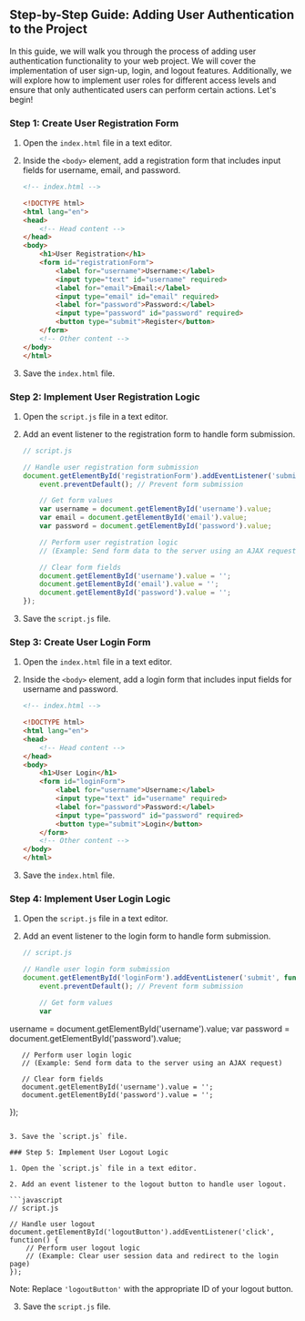 ## Step-by-Step Guide: Adding User Authentication to the Project

In this guide, we will walk you through the process of adding user authentication functionality to your web project. We will cover the implementation of user sign-up, login, and logout features. Additionally, we will explore how to implement user roles for different access levels and ensure that only authenticated users can perform certain actions. Let's begin!

### Step 1: Create User Registration Form

1. Open the `index.html` file in a text editor.

2. Inside the `<body>` element, add a registration form that includes input fields for username, email, and password.

   ```html
   <!-- index.html -->

   <!DOCTYPE html>
   <html lang="en">
   <head>
       <!-- Head content -->
   </head>
   <body>
       <h1>User Registration</h1>
       <form id="registrationForm">
           <label for="username">Username:</label>
           <input type="text" id="username" required>
           <label for="email">Email:</label>
           <input type="email" id="email" required>
           <label for="password">Password:</label>
           <input type="password" id="password" required>
           <button type="submit">Register</button>
       </form>
       <!-- Other content -->
   </body>
   </html>
   ```

3. Save the `index.html` file.

### Step 2: Implement User Registration Logic

1. Open the `script.js` file in a text editor.

2. Add an event listener to the registration form to handle form submission.

   ```javascript
   // script.js

   // Handle user registration form submission
   document.getElementById('registrationForm').addEventListener('submit', function(event) {
       event.preventDefault(); // Prevent form submission

       // Get form values
       var username = document.getElementById('username').value;
       var email = document.getElementById('email').value;
       var password = document.getElementById('password').value;

       // Perform user registration logic
       // (Example: Send form data to the server using an AJAX request)

       // Clear form fields
       document.getElementById('username').value = '';
       document.getElementById('email').value = '';
       document.getElementById('password').value = '';
   });
   ```

3. Save the `script.js` file.

### Step 3: Create User Login Form

1. Open the `index.html` file in a text editor.

2. Inside the `<body>` element, add a login form that includes input fields for username and password.

   ```html
   <!-- index.html -->

   <!DOCTYPE html>
   <html lang="en">
   <head>
       <!-- Head content -->
   </head>
   <body>
       <h1>User Login</h1>
       <form id="loginForm">
           <label for="username">Username:</label>
           <input type="text" id="username" required>
           <label for="password">Password:</label>
           <input type="password" id="password" required>
           <button type="submit">Login</button>
       </form>
       <!-- Other content -->
   </body>
   </html>
   ```

3. Save the `index.html` file.

### Step 4: Implement User Login Logic

1. Open the `script.js` file in a text editor.

2. Add an event listener to the login form to handle form submission.

   ```javascript
   // script.js

   // Handle user login form submission
   document.getElementById('loginForm').addEventListener('submit', function(event) {
       event.preventDefault(); // Prevent form submission

       // Get form values
       var

 username = document.getElementById('username').value;
       var password = document.getElementById('password').value;

       // Perform user login logic
       // (Example: Send form data to the server using an AJAX request)

       // Clear form fields
       document.getElementById('username').value = '';
       document.getElementById('password').value = '';
   });
   ```

3. Save the `script.js` file.

### Step 5: Implement User Logout Logic

1. Open the `script.js` file in a text editor.

2. Add an event listener to the logout button to handle user logout.

   ```javascript
   // script.js

   // Handle user logout
   document.getElementById('logoutButton').addEventListener('click', function() {
       // Perform user logout logic
       // (Example: Clear user session data and redirect to the login page)
   });
   ```

   Note: Replace `'logoutButton'` with the appropriate ID of your logout button.

3. Save the `script.js` file.

